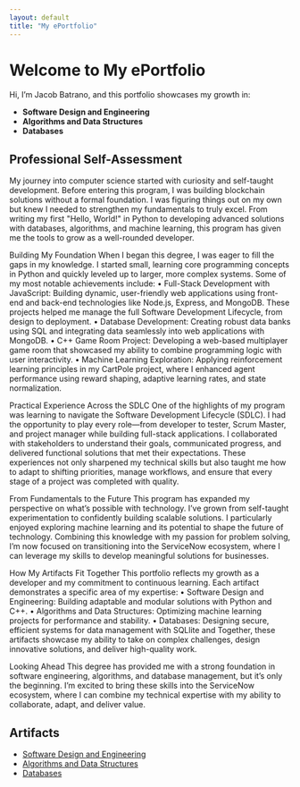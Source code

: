 ```yaml
---
layout: default
title: "My ePortfolio"
---
```


# Welcome to My ePortfolio

Hi, I’m Jacob Batrano, and this portfolio showcases my growth in:
- **Software Design and Engineering**
- **Algorithms and Data Structures**
- **Databases**

## Professional Self-Assessment

My journey into computer science started with curiosity and self-taught development. Before entering this program, I was building blockchain solutions without a formal foundation. I was figuring things out on my own but knew I needed to strengthen my fundamentals to truly excel. From writing my first "Hello, World!" in Python to developing advanced solutions with databases, algorithms, and machine learning, this program has given me the tools to grow as a well-rounded developer.


Building My Foundation
When I began this degree, I was eager to fill the gaps in my knowledge. I started small, learning core programming concepts in Python and quickly leveled up to larger, more complex systems. Some of my most notable achievements include:
•	Full-Stack Development with JavaScript: Building dynamic, user-friendly web applications using front-end and back-end technologies like Node.js, Express, and MongoDB. These projects helped me manage the full Software Development Lifecycle, from design to deployment.
•	Database Development: Creating robust data banks using SQL and integrating data seamlessly into web applications with MongoDB.
•	C++ Game Room Project: Developing a web-based multiplayer game room that showcased my ability to combine programming logic with user interactivity.
•	Machine Learning Exploration: Applying reinforcement learning principles in my CartPole project, where I enhanced agent performance using reward shaping, adaptive learning rates, and state normalization.


Practical Experience Across the SDLC
One of the highlights of my program was learning to navigate the Software Development Lifecycle (SDLC). I had the opportunity to play every role—from developer to tester, Scrum Master, and project manager while building full-stack applications. I collaborated with stakeholders to understand their goals, communicated progress, and delivered functional solutions that met their expectations.
These experiences not only sharpened my technical skills but also taught me how to adapt to shifting priorities, manage workflows, and ensure that every stage of a project was completed with quality.


From Fundamentals to the Future
This program has expanded my perspective on what’s possible with technology. I’ve grown from self-taught experimentation to confidently building scalable solutions. I particularly enjoyed exploring machine learning and its potential to shape the future of technology. Combining this knowledge with my passion for problem solving, I’m now focused on transitioning into the ServiceNow ecosystem, where I can leverage my skills to develop meaningful solutions for businesses.


How My Artifacts Fit Together
This portfolio reflects my growth as a developer and my commitment to continuous learning. Each artifact demonstrates a specific area of my expertise:
•	Software Design and Engineering: Building adaptable and modular solutions with Python and C++.
•	Algorithms and Data Structures: Optimizing machine learning projects for performance and stability.
•	Databases: Designing secure, efficient systems for data management with SQLlite and 
Together, these artifacts showcase my ability to take on complex challenges, design innovative solutions, and deliver high-quality work.

Looking Ahead
This degree has provided me with a strong foundation in software engineering, algorithms, and database management, but it’s only the beginning. I’m excited to bring these skills into the ServiceNow ecosystem, where I can combine my technical expertise with my ability to collaborate, adapt, and deliver value.



## Artifacts
- [Software Design and Engineering](./artifacts/software-design.html)
- [Algorithms and Data Structures](./artifacts/algorithms-data.html)
- [Databases](./artifacts/databases.html)
